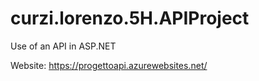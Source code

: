 # curzi.lorenzo.5H.APIProject
Use of an API in ASP.NET

Website: https://progettoapi.azurewebsites.net/
